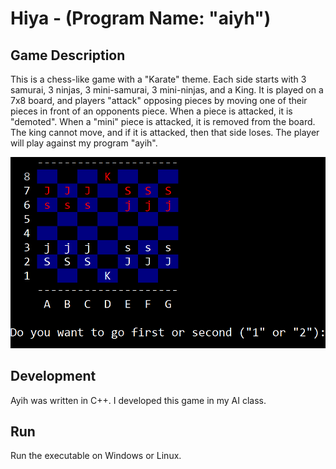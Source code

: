 # Hiya - (Program Name: "aiyh")

## Game Description
This is a chess-like game with a "Karate" theme.  Each side starts with 3 samurai,
3 ninjas, 3 mini-samurai, 3 mini-ninjas, and a King.  It is played on a 7x8 board,
and players "attack" opposing pieces by moving one of their pieces in front of
an opponents piece.  When a piece is attacked, it is "demoted".  When a "mini"
piece is attacked, it is removed from the board.  The king cannot move, and if it
is attacked, then that side loses. The player will play against my program "ayih".

![alt text](https://github.com/anthonytran2/ayih/blob/master/hiya_picture.PNG)

## Development
Ayih was written in C++. I developed this game in my AI class.

## Run
Run the executable on Windows or Linux.
